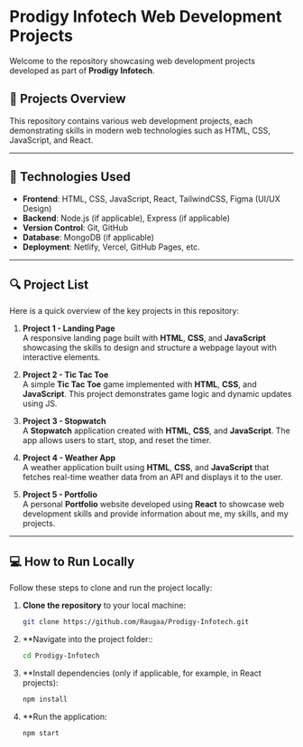 # Prodigy Infotech Web Development Projects

Welcome to the repository showcasing web development projects developed as part of **Prodigy Infotech**.

## 📂 Projects Overview

This repository contains various web development projects, each demonstrating skills in modern web technologies such as HTML, CSS, JavaScript, and React.

---

## 🚀 Technologies Used

- **Frontend**: HTML, CSS, JavaScript, React, TailwindCSS, Figma (UI/UX Design)
- **Backend**: Node.js (if applicable), Express (if applicable)
- **Version Control**: Git, GitHub
- **Database**: MongoDB (if applicable)
- **Deployment**: Netlify, Vercel, GitHub Pages, etc.

---

## 🔍 Project List

Here is a quick overview of the key projects in this repository:

1. **Project 1 - Landing Page**  
   A responsive landing page built with **HTML**, **CSS**, and **JavaScript** showcasing the skills to design and structure a webpage layout with interactive elements.
   
2. **Project 2 - Tic Tac Toe**  
   A simple **Tic Tac Toe** game implemented with **HTML**, **CSS**, and **JavaScript**. This project demonstrates game logic and dynamic updates using JS.

3. **Project 3 - Stopwatch**  
   A **Stopwatch** application created with **HTML**, **CSS**, and **JavaScript**. The app allows users to start, stop, and reset the timer.

4. **Project 4 - Weather App**  
   A weather application built using **HTML**, **CSS**, and **JavaScript** that fetches real-time weather data from an API and displays it to the user.

5. **Project 5 - Portfolio**  
   A personal **Portfolio** website developed using **React** to showcase web development skills and provide information about me, my skills, and my projects.

---

## 💻 How to Run Locally

Follow these steps to clone and run the project locally:

1. **Clone the repository** to your local machine:
   ```bash
   git clone https://github.com/Raugaa/Prodigy-Infotech.git
   
2. **Navigate into the project folder::
   ```bash
   cd Prodigy-Infotech
3. **Install dependencies (only if applicable, for example, in React projects):
   ```bash
   npm install
4. **Run the application:
   ```bash
   npm start

